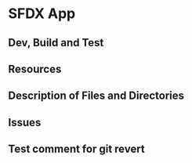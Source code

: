 # SFDX App

## Dev, Build and Test

## Resources

## Description of Files and Directories

## Issues

## Test comment for git revert